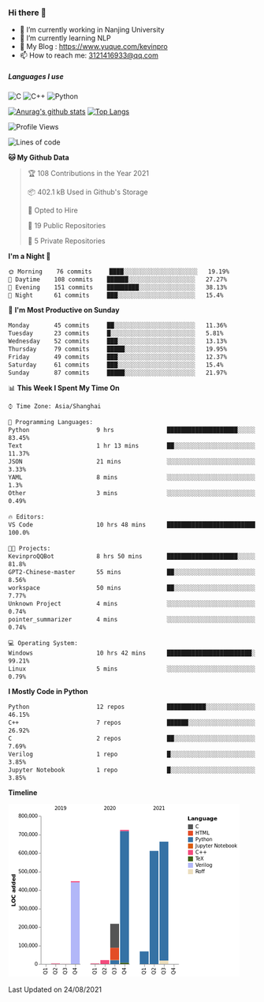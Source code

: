 ### Hi there 👋

- 🔭 I’m currently working in Nanjing University
- 🌱 I’m currently learning NLP
- 👯 My Blog : https://www.yuque.com/kevinpro
- 📫 How to reach me: 3121416933@qq.com

##### Languages I use
![C](https://img.shields.io/badge/-C-000000?style=flat&logo=c)
![C++](https://img.shields.io/badge/-C++-000000?style=flat&logo=c%2B%2B)
![Python](https://img.shields.io/badge/-Python-000000?style=flat&logo=python)

[![Anurag's github stats](https://github-readme-stats.vercel.app/api?username=Ricardokevins)](https://github.com/anuraghazra/github-readme-stats)
[![Top Langs](https://github-readme-stats.vercel.app/api/top-langs/?username=Ricardokevins)](https://github.com/anuraghazra/github-readme-stats)

<!--START_SECTION:waka-->
![Profile Views](http://img.shields.io/badge/Profile%20Views-1-blue)

![Lines of code](https://img.shields.io/badge/From%20Hello%20World%20I%27ve%20Written-2.8%20million%20lines%20of%20code-blue)

**🐱 My Github Data** 

> 🏆 108 Contributions in the Year 2021
 > 
> 📦 402.1 kB Used in Github's Storage 
 > 
> 💼 Opted to Hire
 > 
> 📜 19 Public Repositories 
 > 
> 🔑 5 Private Repositories  
 > 
**I'm a Night 🦉** 

```text
🌞 Morning    76 commits     ████░░░░░░░░░░░░░░░░░░░░░   19.19% 
🌆 Daytime    108 commits    ██████░░░░░░░░░░░░░░░░░░░   27.27% 
🌃 Evening    151 commits    █████████░░░░░░░░░░░░░░░░   38.13% 
🌙 Night      61 commits     ███░░░░░░░░░░░░░░░░░░░░░░   15.4%

```
📅 **I'm Most Productive on Sunday** 

```text
Monday       45 commits     ██░░░░░░░░░░░░░░░░░░░░░░░   11.36% 
Tuesday      23 commits     █░░░░░░░░░░░░░░░░░░░░░░░░   5.81% 
Wednesday    52 commits     ███░░░░░░░░░░░░░░░░░░░░░░   13.13% 
Thursday     79 commits     █████░░░░░░░░░░░░░░░░░░░░   19.95% 
Friday       49 commits     ███░░░░░░░░░░░░░░░░░░░░░░   12.37% 
Saturday     61 commits     ███░░░░░░░░░░░░░░░░░░░░░░   15.4% 
Sunday       87 commits     █████░░░░░░░░░░░░░░░░░░░░   21.97%

```


📊 **This Week I Spent My Time On** 

```text
⌚︎ Time Zone: Asia/Shanghai

💬 Programming Languages: 
Python                   9 hrs               ████████████████████░░░░░   83.45% 
Text                     1 hr 13 mins        ██░░░░░░░░░░░░░░░░░░░░░░░   11.37% 
JSON                     21 mins             ░░░░░░░░░░░░░░░░░░░░░░░░░   3.33% 
YAML                     8 mins              ░░░░░░░░░░░░░░░░░░░░░░░░░   1.3% 
Other                    3 mins              ░░░░░░░░░░░░░░░░░░░░░░░░░   0.49%

🔥 Editors: 
VS Code                  10 hrs 48 mins      █████████████████████████   100.0%

🐱‍💻 Projects: 
KevinproQQBot            8 hrs 50 mins       ████████████████████░░░░░   81.8% 
GPT2-Chinese-master      55 mins             ██░░░░░░░░░░░░░░░░░░░░░░░   8.56% 
workspace                50 mins             ██░░░░░░░░░░░░░░░░░░░░░░░   7.77% 
Unknown Project          4 mins              ░░░░░░░░░░░░░░░░░░░░░░░░░   0.74% 
pointer_summarizer       4 mins              ░░░░░░░░░░░░░░░░░░░░░░░░░   0.74%

💻 Operating System: 
Windows                  10 hrs 42 mins      ████████████████████████░   99.21% 
Linux                    5 mins              ░░░░░░░░░░░░░░░░░░░░░░░░░   0.79%

```

**I Mostly Code in Python** 

```text
Python                   12 repos            ███████████░░░░░░░░░░░░░░   46.15% 
C++                      7 repos             ██████░░░░░░░░░░░░░░░░░░░   26.92% 
C                        2 repos             ██░░░░░░░░░░░░░░░░░░░░░░░   7.69% 
Verilog                  1 repo              █░░░░░░░░░░░░░░░░░░░░░░░░   3.85% 
Jupyter Notebook         1 repo              █░░░░░░░░░░░░░░░░░░░░░░░░   3.85%

```


**Timeline**

![Chart not found](https://raw.githubusercontent.com/Ricardokevins/Ricardokevins/master/charts/bar_graph.png) 


 Last Updated on 24/08/2021
<!--END_SECTION:waka-->
